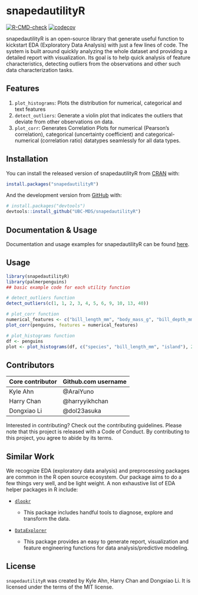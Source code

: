 
<!-- README.md is generated from README.Rmd. Please edit that file -->

# snapedautilityR

<!-- badges: start -->

[![R-CMD-check](https://github.com/UBC-MDS/snapedautilityR/workflows/R-CMD-check/badge.svg)](https://github.com/UBC-MDS/snapedautilityR/actions)
[![codecov](https://codecov.io/gh/UBC-MDS/snapedautilityR/branch/main/graph/badge.svg?token=ldT1wNBOky)](https://codecov.io/gh/UBC-MDS/snapedautilityR)
<!-- badges: end -->

snapedautilityR is an open-source library that generate useful function
to kickstart EDA (Exploratory Data Analysis) with just a few lines of
code. The system is built around quickly analyzing the whole dataset and
providing a detailed report with visualization. Its goal is to help
quick analysis of feature characteristics, detecting outliers from the
observations and other such data characterization tasks.

## Features

1.  `plot_histograms`: Plots the distribution for numerical, categorical
    and text features
2.  `detect_outliers`: Generate a violin plot that indicates the
    outliers that deviate from other observations on data.
3.  `plot_corr`: Generates Correlation Plots for numerical (Pearson’s
    correlation), categorical (uncertainty coefficient) and
    categorical-numerical (correlation ratio) datatypes seamlessly for
    all data types.

## Installation

You can install the released version of snapedautilityR from
[CRAN](https://CRAN.R-project.org) with:

``` r
install.packages("snapedautilityR")
```

And the development version from [GitHub](https://github.com/) with:

``` r
# install.packages("devtools")
devtools::install_github("UBC-MDS/snapedautilityR")
```
## Documentation & Usage

Documentation and usage examples for snapedautilityR can be found [here](https://ubc-mds.github.io/snapedautilityR/).

## Usage

``` r
library(snapedautilityR)
library(palmerpenguins)
## basic example code for each utility function

# detect_outliers function
detect_outliers(c(1, 1, 2, 3, 4, 5, 6, 9, 10, 13, 40))

# plot_corr function
numerical_features <- c("bill_length_mm", "body_mass_g", "bill_depth_mm")
plot_corr(penguins, features = numerical_features)

# plot_histograms function
df <- penguins
plot <- plot_histograms(df, c("species", "bill_length_mm", "island"), 2, 100, 100)
```

## Contributors

| Core contributor | Github.com username |
|------------------|---------------------|
| Kyle Ahn         | @AraiYuno           |
| Harry Chan       | @harryyikhchan      |
| Dongxiao Li      | @dol23asuka         |

Interested in contributing? Check out the contributing guidelines.
Please note that this project is released with a Code of Conduct. By
contributing to this project, you agree to abide by its terms.

## Similar Work

We recognize EDA (exploratory data analysis) and preprocessing packages
are common in the R open source ecosystem. Our package aims to do a few
things very well, and be light weight. A non exhaustive list of EDA
helper packages in R include:

-   [`dlookr`](https://cran.r-project.org/web/packages/dlookr/index.html)

    -   This package includes handful tools to diagnose, explore and
        transform the data.

-   [`DataExplorer`](https://rdocumentation.org/packages/DataExplorer/versions/0.8.2)

    -   This package provides an easy to generate report, visualization
        and feature engineering functions for data analysis/predictive
        modeling.

## License

`snapedautilityR` was created by Kyle Ahn, Harry Chan and Dongxiao Li.
It is licensed under the terms of the MIT license.
